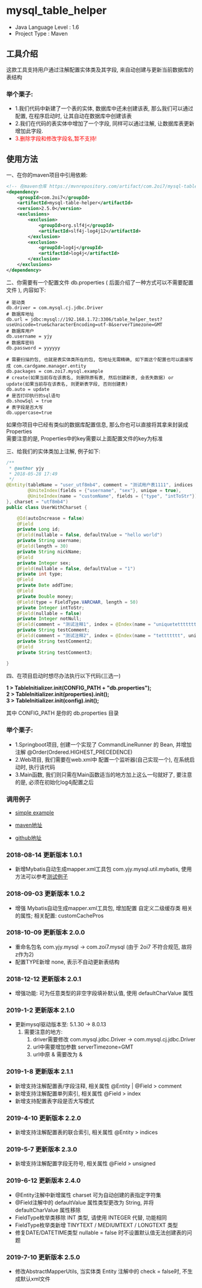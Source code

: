 # mysql_table_helper
* Java Language Level : 1.6
* Project Type : Maven


## 工具介绍
这款工具支持用户通过注解配置实体类及其字段, 来自动创建与更新当前数据库的表结构

### 举个栗子:
* 1.我们代码中新建了一个表的实体, 数据库中还未创建该表, 那么我们可以通过配置, 在程序启动时, 让其自动在数据库中创建该表
* 2.我们在代码的表实体中增加了一个字段, 同样可以通过注解, 让数据库表更新增加此字段.
* <font color="red" >3.删除字段和修改字段名,暂不支持!</font>

## 使用方法

一、在你的maven项目中引用依赖:
```xml
<!-- 在maven仓库 https://mvnrepository.com/artifact/com.2oi7/mysql-table-helper 查看最新版本 -->
<dependency>
    <groupId>com.2oi7</groupId>
    <artifactId>mysql-table-helper</artifactId>
    <version>2.5.0</version>
    <exclusions>
        <exclusion>
            <groupId>org.slf4j</groupId>
            <artifactId>slf4j-log4j12</artifactId>
        </exclusion>
        <exclusion>
            <groupId>log4j</groupId>
            <artifactId>log4j</artifactId>
        </exclusion>
    </exclusions>
</dependency>
```

二、你需要有一个配置文件 db.properties ( 后面介绍了一种方式可以不需要配置文件 ), 内容如下: 
```properties
# 驱动类
db.driver = com.mysql.cj.jdbc.Driver
# 数据库地址
db.url = jdbc:mysql://192.168.1.72:3306/table_helper_test?useUnicode=true&characterEncoding=utf-8&serverTimezone=GMT
# 数据库用户
db.username = yjy
# 数据库密码
db.password = yyyyyy

# 需要扫描的包, 也就是表实体类所在的包, 包地址无需精确, 如下面这个配置也可以直接写成 com.cardgame.manager.entity
db.packages = com.zoi7.mysql.example
# create(如果当前存在该表名, 则删除原有表, 然后创建新表, 会丢失数据) or update(如果当前存在该表名, 则更新表字段, 否则创建表)
db.auto = update
# 是否打印执行的sql语句
db.showSql = true
# 表字段是否大写
db.uppercase=true
```
    
如果你项目中已经有类似的数据库配置信息, 那么你也可以直接将其拿来封装成 Properties<br/>
需要注意的是, Properties中的key需要以上面配置文件的key为标准
   
   
三、给我们的实体类加上注解, 例子如下:
```java
/**
 * @author yjy
 * 2018-05-28 17:49
 */
@Entity(tableName = "user_utf8mb4", comment = "测试用户表1111", indices = {
        @UniteIndex(fields = {"username", "sex"}, unique = true),
        @UniteIndex(name = "customName", fields = {"type", "intToStr"})
}, charset = "utf8mb4")
public class UserWithCharset {

    @Id(autoIncrease = false)
    @Field
    private Long id;
    @Field(nullable = false, defaultValue = "hello world")
    private String username;
    @Field(length = 30)
    private String nickName;
    @Field
    private Integer sex;
    @Field(nullable = false, defaultValue = "1")
    private int type;
    @Field
    private Date addTime;
    @Field
    private Double money;
    @Field(type = FieldType.VARCHAR, length = 50)
    private Integer intToStr;
    @Field(nullable = false)
    private Integer notNull;
    @Field(comment = "测试注释1", index = @Index(name = "uniquetettttttt", unique = true))
    private String testComment;
    @Field(comment = "测试注释2", index = @Index(name = "tettttttt", unique = false))
    private String testComment2;
    @Field
    private String testComment3;
    
}
```

四、在项目启动时想尽办法执行以下代码(三选一)

<b>1 > TableInitializer.init(CONFIG_PATH + "db.properties");</b><br/>
<b>2 > TableInitializer.init(properties).init();</b><br/>
<b>3 > TableInitializer.init(config).init();</b>

其中 CONFIG_PATH 是你的 db.properties 目录

### 举个栗子:

* 1.Springboot项目, 创建一个实现了 CommandLineRunner 的 Bean, 并增加注解 @Order(Ordered.HIGHEST_PRECEDENCE)
* 2.Web项目, 我们需要在web.xml中 配置一个监听器(自己实现一个), 在系统启动时, 执行该代码
* 3.Main函数, 我们则只需在Main函数适当的地方加上这么一句就好了, 要注意的是, 必须在初始化log4j配置之后

### 调用例子

* [simple example](https://github.com/15058126273/mysql_table_helper/tree/master/src/test/java/com/zoi7/mysql/example/main/SimpleTest.java)

* [maven地址](http://mvnrepository.com/artifact/com.2oi7/mysql-table-helper)
* [github地址](https://github.com/15058126273/mysql_table_helper)

### 2018-08-14 更新版本 1.0.1
* 新增Mybatis自动生成mapper.xml工具包 com.yjy.mysql.util.mybatis, 使用方法可以参考[测试例子](https://github.com/15058126273/mysql_table_helper/tree/master/src/test/java/com/zoi7/mysql/example/mybatis/SimpleTest.java)

### 2018-09-03 更新版本 1.0.2
* 增强 Mybatis自动生成mapper.xml工具包, 增加配置 自定义二级缓存类 相关的属性; 相关配置: customCachePros

### 2018-10-09 更新版本 2.0.0
* 重命名包名 com.yjy.mysql -> com.zoi7.mysql (由于 2oi7 不符合规范, 故将 z作为2)
* 配置TYPE新增 none, 表示不自动更新表结构

### 2018-12-12 更新版本 2.0.1
* 增强功能: 可为任意类型的非空字段填补默认值, 使用 defaultCharValue 属性

### 2019-1-2 更新版本 2.1.0
* 更新mysql驱动版本至: 5.1.30 -> 8.0.13
    1. 需要注意的地方: 
       1. driver需要修改 com.mysql.jdbc.Driver -> com.mysql.cj.jdbc.Driver
       1. url中需要增加参数 serverTimezone=GMT
       1. url中原 &amp; 需要改为 &

### 2019-1-8 更新版本 2.1.1
* 新增支持注解配置表/字段注释, 相关属性 @Entity | @Field > comment
* 新增支持注解配置单列索引, 相关属性 @Field > index
* 新增支持配置表字段是否大写模式

### 2019-4-10 更新版本 2.2.0
* 新增支持注解配置表的联合索引, 相关属性 @Entity > indices

### 2019-5-7 更新版本 2.3.0
* 新增支持注解配置字段无符号, 相关属性 @Field > unsigned

### 2019-6-12 更新版本 2.4.0
* @Entity注解中新增属性 charset 可为自动创建的表指定字符集
* @Field注解中的 defaultValue 属性类型更改为 String, 并将 defaultCharValue 属性移除
* FieldType枚举类移除 INT 类型, 请使用 INTEGER 代替, 功能相同
* FieldType枚举类新增 TINYTEXT / MEDIUMTEXT / LONGTEXT 类型
* 修复DATE/DATETIME类型 nullable = false 时不设置默认值无法创建表的问题

### 2019-7-10 更新版本 2.5.0
* 修改AbstractMapperUtils, 当实体类 Entity 注解中的 check = false时, 不生成默认xml文件